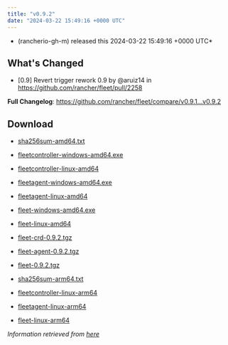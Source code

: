 ```yaml
---
title: "v0.9.2"
date: "2024-03-22 15:49:16 +0000 UTC"
---
```



*  (rancherio-gh-m) released this 2024-03-22 15:49:16 +0000 UTC*


## What's Changed
* [0.9] Revert trigger rework 0.9 by @aruiz14 in https://github.com/rancher/fleet/pull/2258


**Full Changelog**: https://github.com/rancher/fleet/compare/v0.9.1...v0.9.2


## Download

* [sha256sum-amd64.txt](https://github.com/rancher/fleet/releases/download/v0.9.2/sha256sum-amd64.txt)

* [fleetcontroller-windows-amd64.exe](https://github.com/rancher/fleet/releases/download/v0.9.2/fleetcontroller-windows-amd64.exe)

* [fleetcontroller-linux-amd64](https://github.com/rancher/fleet/releases/download/v0.9.2/fleetcontroller-linux-amd64)

* [fleetagent-windows-amd64.exe](https://github.com/rancher/fleet/releases/download/v0.9.2/fleetagent-windows-amd64.exe)

* [fleetagent-linux-amd64](https://github.com/rancher/fleet/releases/download/v0.9.2/fleetagent-linux-amd64)

* [fleet-windows-amd64.exe](https://github.com/rancher/fleet/releases/download/v0.9.2/fleet-windows-amd64.exe)

* [fleet-linux-amd64](https://github.com/rancher/fleet/releases/download/v0.9.2/fleet-linux-amd64)

* [fleet-crd-0.9.2.tgz](https://github.com/rancher/fleet/releases/download/v0.9.2/fleet-crd-0.9.2.tgz)

* [fleet-agent-0.9.2.tgz](https://github.com/rancher/fleet/releases/download/v0.9.2/fleet-agent-0.9.2.tgz)

* [fleet-0.9.2.tgz](https://github.com/rancher/fleet/releases/download/v0.9.2/fleet-0.9.2.tgz)

* [sha256sum-arm64.txt](https://github.com/rancher/fleet/releases/download/v0.9.2/sha256sum-arm64.txt)

* [fleetcontroller-linux-arm64](https://github.com/rancher/fleet/releases/download/v0.9.2/fleetcontroller-linux-arm64)

* [fleetagent-linux-arm64](https://github.com/rancher/fleet/releases/download/v0.9.2/fleetagent-linux-arm64)

* [fleet-linux-arm64](https://github.com/rancher/fleet/releases/download/v0.9.2/fleet-linux-arm64)



*Information retrieved from [here](https://github.com/rancher/fleet/releases/tag/v0.9.2)*


